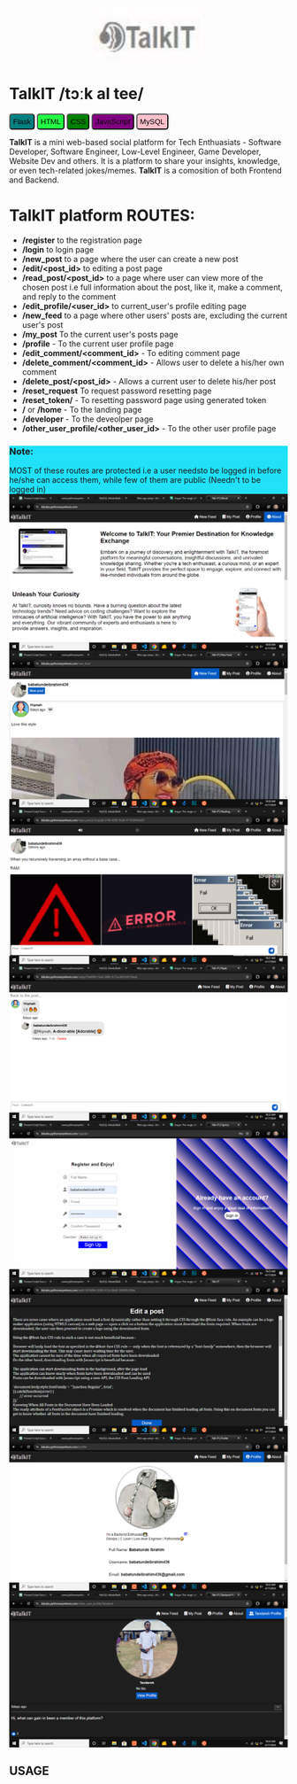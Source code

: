 <div style='display:grid; place-content: center;'>
<img src='logo.jpg'  alt='talk-it-log' width='200' height='100' />
</div>

# TalkIT /tɔːk aI tee/

<button style='background: teal; padding: 5px; border-radius: 5px'>Flask</button>
<button style='background: #2f4; padding: 5px; border-radius: 5px'>HTML</button>
<button style='background: green; padding: 5px; border-radius: 5px'>CSS</button>
<button style='background: purple; padding: 5px; border-radius: 5px'>JavaScript</button>
<button style='background: pink; padding: 5px; border-radius: 5px'>MySQL</button>

**TalkIT** is a mini web-based social platform for Tech Enthuasiats - Software Developer, Software Engineer, Low-Level Engineer, Game Developer, Website Dev and others. It is a platform to share your insights, knowledge, or even tech-related jokes/memes.
**TalkIT** is a comosition of both Frontend and Backend.

# TalkIT platform ROUTES:

- **/register** to the registration page
- **/login** to login page
- **/new_post** to a page where the user can create a new post
- **/edit/<post_id>** to editing a post page
- **/read_post/<post_id>** to a page where user can view more of the chosen post i.e full information about the post, like it, make a comment, and reply to the comment
- **/edit_profile/<user_id>** to current_user's profile editing page
- **/new_feed** to a page where other users' posts are, excluding the current user's post
- **/my_post** To the current user's posts page
- **/profile** - To the current user profile page
- **/edit_comment/<comment_id>** - To editing comment page
- **/delete_comment/<comment_id>** - Allows user to delete a his/her own comment
- **/delete_post/<post_id>** - Allows a current user to delete his/her post
- **/reset_request** To request password resetting page
- **/reset_token/<token>** - To resetting password page using generated token
- **/** or **/home** - To the landing page
- **/developer** - To the deveolper page
- **/other_user_profile/<other_user_id>** - To the other user profile page

<aside style='background-color: #20e1f8;'><h3>Note:</h3> MOST of these routes are protected i.e a user needsto be logged in before he/she can access them, while few of them are public (Needn't to be logged in)
</aside>

<div style='display:flex; flex-wrap: wrap;'>
<img src='landing-page.jpg'  alt='landing-page' />
<img src='new-feed.jpg'  alt='new-feed' />
<img src='read-post.jpg'  alt='read-post' />
<img src='reply.jpg'  alt='reply' />
<img src='register-page.jpg'  alt='register-page' />
<img src='edit-post.jpg'  alt='edit-post' />
<img src='user-profile.jpg'  alt='user-profile' />
<img src='other-user-profile.jpg'  alt='other-user-profile' />
</div>

## USAGE
